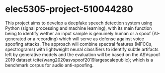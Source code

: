 # elec5305-project-510044280

This project aims to develop a deepfake speech detection system using Python (signal processing and machine learning), with its main function being to identify wether an input sample is genuinely human or a spoof (AI-generated or a recording) which will serve as defense against voice spoofing attacks. The approach will combine spectral features (MFCCs, spectrograms) with lightweight neural classifiers to identify subtle artifacts left by generative models and the evaluation will be based on the ASVspoof 2019 dataset \cite{wang2020asvspoof2019largescalepublic}; which is a benchmark corpus for audio anti-spoofing.
